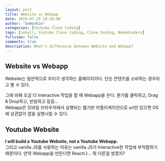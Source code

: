```yaml
---
layout: post
title: Website vs Webapp
date: 2019-07-29 19:10:00
author: "SeWonKim"
categories: [Youtube Clone Coding]
tags: [jekyll, Youtube Clone Coding, Clone Coding, Nomadcoders]
fullview: false
comments: true
description: What's difference between Website and Webapp?
---
```



## Website vs Webapp
Website는 일반적으로 우리가 생각하는 홈페이지이다. 단순 콘텐츠를 소비하는 경우라고 볼 수 있다.               


그에 비해 조금 더 Interactive 작업을 할 때 Webapp을 쓴다. 뭔가를 클릭하고, Drag & Drop하고, 반응하고 등등...          
Webapp은 모바일 브라우저에서 실행되는 웹기반 어플리케이션으로 url만 있으면 OS에 상관없이 앱을 실행시킬 수 있다.




## Youtube Website
**I will build a Youtube Website, not a Youtube Webapp.**      
그리고 vanilla JS를 사용하는 이유는 vanilla JS가 Interactive한 작업에 부적합하기 때문이다. 만약 Webapp을 만든다면 React나... 뭐 다른걸 썼겠지?

